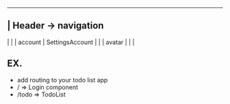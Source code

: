 


----------------------
| Header -> navigation
-----------------------

|          |
|  account |      SettingsAccount
|          |
|  avatar  |
|          |


## EX.

- add routing to your todo list app
- / => Login component
- /todo => TodoList 
